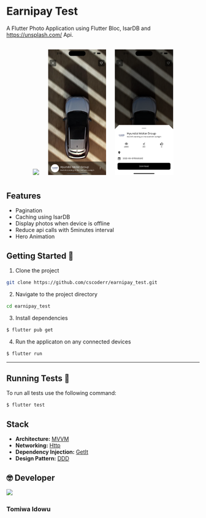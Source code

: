 # Earnipay Test

A Flutter Photo Application using Flutter Bloc, IsarDB and https://unsplash.com/ Api.

<h4 align="center">
<img src="images/img1.png" width="30%" vspace="10" hspace="10"/>
<img src="images/img2.png" width="30%" vspace="10" hspace="10"/>
<img src="images/img3.png" width="30%" vspace="10" hspace="10"/>

## Features

- Pagination
- Caching using IsarDB
- Display photos when device is offline
- Reduce api calls with 5minutes interval
- Hero Animation

## Getting Started 🚀

1. Clone the project

```sh
git clone https://github.com/cscoderr/earnipay_test.git
```

2. Navigate to the project directory

```sh
cd earnipay_test
```

3. Install dependencies

```sh
$ flutter pub get
```

4. Run the applicaton on any connected devices

```sh
$ flutter run
```

---

## Running Tests 🧪

To run all tests use the following command:

```sh
$ flutter test
```

## Stack

- **Architecture:** [MVVM](https://en.wikipedia.org/wiki/Model%E2%80%93view%E2%80%93viewmodel)
- **Networking:** [Http](https://pub.dev/packages/http)
- **Dependency Injection:** [GetIt](https://pub.dev/packages/get_it)
- **Design Pattern:** [DDD](https://en.wikipedia.org/wiki/Domain-driven_design)

## 🤓 Developer

[<img src="https://avatars.githubusercontent.com/u/51103897?s=400&u=7284a9cfd601ac29d100fb8c88215ca454eb334c&v=4" width="150" />](https://cscoder.tech)

### Tomiwa Idowu
